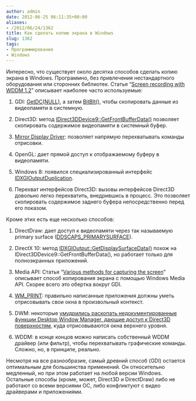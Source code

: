 ```yaml
---
author: admin
date: 2012-06-25 06:11:35+00:00
aliases:
- /2012/06/24/1362
title: Как сделать копию экрана в Windows
slug: 1362
tags:
- Программирование
- Windows
---
```


Интересно, что существует около десятка способов сделать копию экрана в Windows. Программно, без привлечения нестандартного оборудования или сторонних библиотек. Статья “[Screen recording with WDDM 1.2](http://www.virtualdub.org/blog/pivot/entry.php?id=356)” описывает наиболее часто используемые:

  1. GDI: [GetDC(NULL)](http://msdn.microsoft.com/en-us/library/windows/desktop/dd144871(v=vs.85).aspx), а затем [BitBlt()](http://msdn.microsoft.com/en-us/library/windows/desktop/dd183370(v=vs.85).aspx), чтобы скопировать данные из видеопамяти в системную.

  2. Direct3D: метод [IDirect3DDevice9::GetFrontBufferData()](http://msdn.microsoft.com/en-us/library/windows/desktop/bb174388(v=vs.85).aspx) позволяет скопировать содержимое видеопамяти в системный буфер.

  3. [Mirror Display Driver](http://msdn.microsoft.com/en-us/library/windows/hardware/ff568315(v=vs.85).aspx): позволяет напрямую перехватывать команды отрисовки.

  4. OpenGL: дает прямой доступ к отображаемому буферу в видеопамяти.

  5. Windows 8: появился специализированный интерфейс [IDXGIOutputDuplication](http://msdn.microsoft.com/en-us/library/windows/desktop/hh404611(v=vs.85).aspx).

  6. Перехват интерфейсов Direct3D: вызовы интерфейсов Direct3D довольно легко перехватить, внедрившись в процесс. Это позволяет скопировать содержимое заднего буфера непосредственно перед его показом.

Кроме этих есть еще несколько способов:

  1. DirectDraw: дает доступ к видеопамяти через так называемую primary surface ([DDSCAPS_PRIMARYSURFACE](http://msdn.microsoft.com/en-us/library/aa911343.aspx)).

  2. DirectX 10: метод [IDXGIOutput::GetDisplaySurfaceData()](http://msdn.microsoft.com/en-us/library/windows/desktop/bb174550(v=vs.85).aspx) похож на IDirect3DDevice9::GetFrontBufferData(), но работает только для полноэкранных приложений.

  3. Media API: Статья “[Various methods for capturing the screen](http://www.codeproject.com/Articles/5051/Various-methods-for-capturing-the-screen)” описывает способ копирования экрана с помощью Windows Media API. Скорее всего это обертка вокруг GDI.

  4. [WM_PRINT](http://msdn.microsoft.com/en-us/library/windows/desktop/dd145216(v=vs.85).aspx): правильно написанные приложения должны уметь отрисовывать свои окна в произвольный контекст.

  5. DWM: некоторые [умудрились раскопать недокументированные функции Desktop Window Manager, дающие доступ к Direct3D поверхностям](http://spazzarama.com//2009/02/12/screen-capture-with-vista-dwm/), куда отрисовываются окна верхнего уровня.

  6. WDDM: в конце концов можно написать собственный WDDM драйвер (или фильтр), чтобы перехватывать графические команды. Сложно, но, в принципе, реально.

Несмотря на все разнообразие, самый древний способ (GDI) остается оптимальным для большинства применений. Он относительно медленный, но при этом работает на любой версии Windows. Остальные способы (кроме, может, Direct3D и DirectDraw) либо не работают со всеми версиями ОС, либо конфликтуют с видео драйверами и приложениями.
